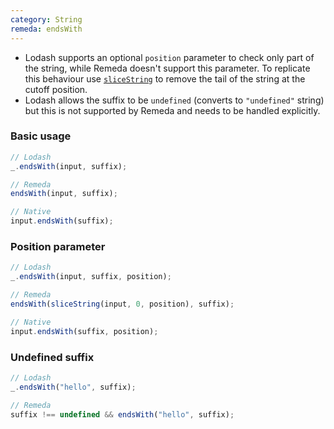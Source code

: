 ```yaml
---
category: String
remeda: endsWith
---
```


- Lodash supports an optional `position` parameter to check only part of the
  string, while Remeda doesn't support this parameter. To replicate this
  behaviour use [`sliceString`](/docs#sliceString) to remove the tail of the
  string at the cutoff position.
- Lodash allows the suffix to be `undefined` (converts to `"undefined"` string)
  but this is not supported by Remeda and needs to be handled explicitly.

### Basic usage

```ts
// Lodash
_.endsWith(input, suffix);

// Remeda
endsWith(input, suffix);

// Native
input.endsWith(suffix);
```

### Position parameter

```ts
// Lodash
_.endsWith(input, suffix, position);

// Remeda
endsWith(sliceString(input, 0, position), suffix);

// Native
input.endsWith(suffix, position);
```

### Undefined suffix

```ts
// Lodash
_.endsWith("hello", suffix);

// Remeda
suffix !== undefined && endsWith("hello", suffix);
```

